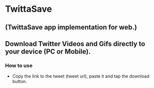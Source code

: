 # TwittaSave

## (TwittaSave app implementation for web.)

## Download Twitter Videos and Gifs directly to your device (PC or Mobile). 

### How to use
- Copy the link to the tweet (tweet url), paste it and tap the download button.
